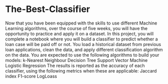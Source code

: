# The-Best-Classifier
Now that you have been equipped with the skills to use different Machine Learning algorithms, over the course of five weeks, you will have the opportunity to practice and apply it on a dataset. In this project, you will complete a notebook where you will build a classifier to predict whether a loan case will be paid off or not.  You load a historical dataset from previous loan applications, clean the data, and apply different classification algorithm on the data. You are expected to use the following algorithms to build your models:  k-Nearest Neighbour Decision Tree Support Vector Machine Logistic Regression The results is reported as the accuracy of each classifier, using the following metrics when these are applicable:  Jaccard index F1-score LogLoass
